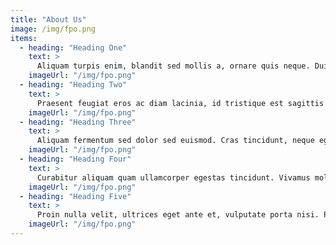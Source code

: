 ```yaml
---
title: "About Us"
image: /img/fpo.png
items:
  - heading: "Heading One"
    text: >
      Aliquam turpis enim, blandit sed mollis a, ornare quis neque. Duis egestas aliquet auctor. Cras eget ornare justo. Praesent placerat quam et lacus pellentesque, in malesuada felis dapibus. Nunc vel mauris fringilla, vehicula magna in, euismod ligula.
    imageUrl: "/img/fpo.png"
  - heading: "Heading Two"
    text: >
      Praesent feugiat eros ac diam lacinia, id tristique est sagittis. Nulla dignissim dapibus tortor sit amet finibus. Suspendisse eleifend in ex id sollicitudin. In at neque a ipsum consectetur cursus vitae feugiat turpis.
    imageUrl: "/img/fpo.png"
  - heading: "Heading Three"
    text: >
      Aliquam fermentum sed dolor sed euismod. Cras tincidunt, neque eget facilisis ullamcorper, nibh metus cursus metus, ut aliquet ipsum est ut libero. Quisque tristique mattis tincidunt.
    imageUrl: "/img/fpo.png"
  - heading: "Heading Four"
    text: >
      Curabitur aliquam quam ullamcorper egestas tincidunt. Vivamus mollis quam at nibh ullamcorper dapibus. Orci varius natoque penatibus et magnis dis parturient montes, nascetur ridiculus mus. Vivamus quis ipsum commodo, posuere nisi eget, viverra diam.
    imageUrl: "/img/fpo.png"
  - heading: "Heading Five"
    text: >
      Proin nulla velit, ultrices eget ante et, vulputate porta nisi. Phasellus quis ipsum ac leo sagittis fringilla. Aenean malesuada pharetra nibh, eu scelerisque felis. Aliquam turpis enim, blandit sed mollis a, ornare quis neque. Duis egestas aliquet auctor.
    imageUrl: "/img/fpo.png"
---
```

